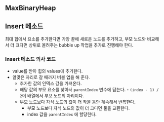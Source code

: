 ## MaxBinaryHeap

## Insert 메소드
최대 힙에서 요소를 추가한다면 가장 끝에 새로운 노드를 추가하고, 부모 노드와 비교해서 더 크다면 상위로 올려주는 bubble up 작업을 추가로 진행해야 한다.

### Insert 메소드 의사 코드

- value를 받아 힙의 values에 추가한다.
- 알맞은 자리로 갈 때까지 버블 업을 해 준다.
    - 추가한 값의 인덱스 값을 가져온다.
    - 해당 값의 부모 요소를 찾아서 `parentIndex` 변수에 담는다. - `(index - 1) / 2`이 배열에서 부모 노드의 자리이다.
    - 부모 노드보다 자식 노드의 값이 더 작을 동안 계속해서 반복한다.
        - 부모 노드보다 자식 노드의 값이 더 크다면 둘을 교환한다.
        - index 값을 `parentIndex` 에 할당한다.
